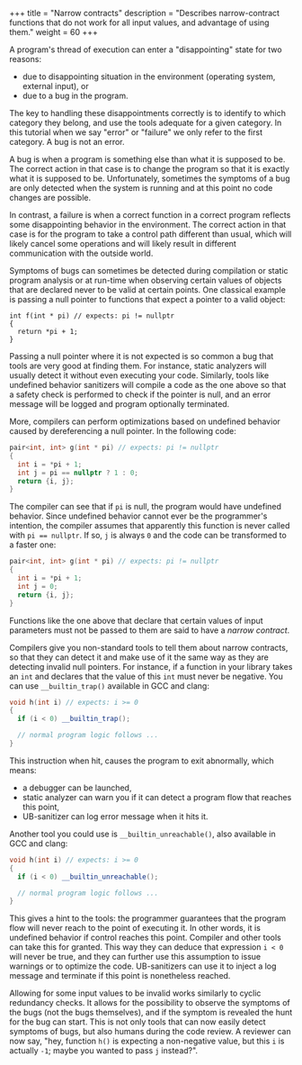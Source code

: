 +++
title = "Narrow contracts"
description = "Describes narrow-contract functions that do not work for all input values, and advantage of using them."
weight = 60
+++

A program's thread of execution can enter a "disappointing" state for two reasons:

* due to disappointing situation in the environment (operating system, external input),
  or
* due to a bug in the program.

The key to handling these disappointments correctly is to identify to which
category they belong, and use the tools adequate for a given category. In this
tutorial when we say "error" or "failure" we only refer to the first category.
A bug is not an error.

A bug is when a program is something else than what it is supposed to be. The
correct action in that case is to change the program so that it is exactly what
it is supposed to be. Unfortunately, sometimes the symptoms of a bug are only
detected when the system is running and at this point no code changes are possible.

In contrast, a failure is when a correct function in a correct program reflects
some disappointing behavior in the environment. The correct action in that case
is for the program to take a control path different than usual, which will likely
cancel some operations and will likely result in different communication with the
outside world.

Symptoms of bugs can sometimes be detected during compilation or static program
analysis or at run-time when observing certain values of objects that are declared
never to be valid at certain points. One classical example is passing a null pointer
to functions that expect a pointer to a valid object:

```
int f(int * pi) // expects: pi != nullptr
{
  return *pi + 1;
}
```

Passing a null pointer where it is not expected is so common a bug that tools
are very good at finding them. For instance, static analyzers will usually detect
it without even executing your code. Similarly, tools like undefined behavior
sanitizers will compile a code as the one above so that a safety check is performed
to check if the pointer is null, and an error message will be logged and program
optionally terminated.

More, compilers can perform optimizations based on undefined behavior caused by
dereferencing a null pointer. In the following code:

```c++
pair<int, int> g(int * pi) // expects: pi != nullptr
{
  int i = *pi + 1;
  int j = pi == nullptr ? 1 : 0;
  return {i, j};
}
```

The compiler can see that if `pi` is null, the program would have undefined
behavior. Since undefined behavior cannot ever be the programmer's intention, the compiler
assumes that apparently this function is never called with `pi == nullptr`. If so,
`j` is always `0` and the code can be transformed to a faster one:

```c++
pair<int, int> g(int * pi) // expects: pi != nullptr
{
  int i = *pi + 1;
  int j = 0;
  return {i, j};
}
```

Functions like the one above that declare that certain values of input parameters
must not be passed to them are said to have a *narrow contract*.

Compilers give you non-standard tools to tell them about narrow contracts, so
that they can detect it and make use of it the same way as they are detecting
invalid null pointers. For instance, if a function in your library takes an `int`
and declares that the value of this `int` must never be negative. You can use
`__builtin_trap()` available in GCC and clang:

```c++
void h(int i) // expects: i >= 0
{
  if (i < 0) __builtin_trap();

  // normal program logic follows ...
}
```

This instruction when hit, causes the program to exit abnormally, which means:
* a debugger can be launched,
* static analyzer can warn you if it can detect a program flow that reaches this
  point,
* UB-sanitizer can log error message when it hits it.

Another tool you could use is `__builtin_unreachable()`, also available in GCC
and clang:

```c++
void h(int i) // expects: i >= 0
{
  if (i < 0) __builtin_unreachable();

  // normal program logic follows ...
}
```

This gives a hint to the tools: the programmer guarantees that the program flow
will never reach to the point of executing it. In other words, it is undefined
behavior if control reaches this point. Compiler and other tools can take this
for granted. This way they can deduce that expression `i < 0` will never be true,
and they can further use this assumption to issue warnings or to optimize the code.
UB-sanitizers can use it to inject a log message and terminate if this point is
nonetheless reached.

Allowing for some input values to be invalid works similarly to cyclic redundancy
checks. It allows for the possibility to observe the symptoms of the bugs (not
the bugs themselves), and if the symptom is revealed the hunt for the bug can start.
This is not only tools that can now easily detect symptoms of bugs, but also
humans during the code review. A reviewer can now say, "hey, function `h()` is
expecting a non-negative value, but this `i` is actually `-1`; maybe you wanted
to pass `j` instead?".
